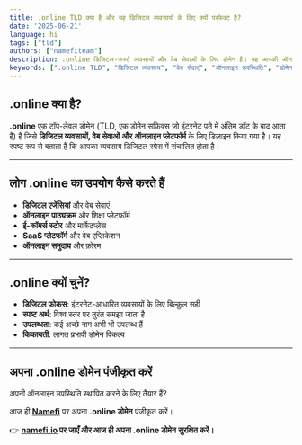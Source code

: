 ```yaml
---
title: .online TLD क्या है और यह डिजिटल व्यवसायों के लिए क्यों परफेक्ट है?
date: '2025-06-21'
language: hi
tags: ["tld"]
authors: ["namefiteam"]
description: .online डिजिटल-फर्स्ट व्यवसायों और वेब सेवाओं के लिए डोमेन है। यह आपकी ऑनलाइन उपस्थिति और डिजिटल पहचान स्थापित करने के लिए एकदम सही है।
keywords: [".online TLD", "डिजिटल व्यवसाय", "वेब सेवाएं", "ऑनलाइन उपस्थिति", "डोमेन एक्सटेंशन"]
---
```



## **.online क्या है?**

**.online** एक टॉप-लेवल डोमेन (TLD, एक डोमेन सफ़िक्स जो इंटरनेट पते में अंतिम डॉट के बाद आता है) है जिसे **डिजिटल व्यवसायों, वेब सेवाओं और ऑनलाइन प्लेटफॉर्म** के लिए डिज़ाइन किया गया है। यह स्पष्ट रूप से बताता है कि आपका व्यवसाय डिजिटल स्पेस में संचालित होता है।

---

## **लोग .online का उपयोग कैसे करते हैं**

*   **डिजिटल एजेंसियां** और वेब सेवाएं
*   **ऑनलाइन पाठ्यक्रम** और शिक्षा प्लेटफॉर्म
*   **ई-कॉमर्स स्टोर** और मार्केटप्लेस
*   **SaaS प्लेटफॉर्म** और वेब एप्लिकेशन
*   **ऑनलाइन समुदाय** और फ़ोरम

---

## **.online क्यों चुनें?**

*   **डिजिटल फोकस**: इंटरनेट-आधारित व्यवसायों के लिए बिल्कुल सही
*   **स्पष्ट अर्थ**: विश्व स्तर पर तुरंत समझा जाता है
*   **उपलब्धता**: कई अच्छे नाम अभी भी उपलब्ध हैं
*   **किफायती**: लागत प्रभावी डोमेन विकल्प

---

## **अपना .online डोमेन पंजीकृत करें**

अपनी ऑनलाइन उपस्थिति स्थापित करने के लिए तैयार हैं?

आज ही **[Namefi](https://namefi.io)** पर अपना **.online डोमेन** पंजीकृत करें।

👉 **[namefi.io](https://namefi.io) पर जाएँ और आज ही अपना .online डोमेन सुरक्षित करें।**